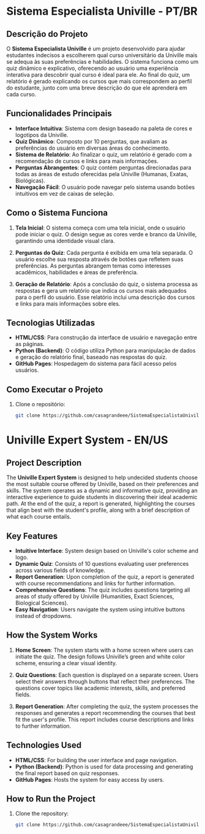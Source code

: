 # Sistema Especialista Univille - PT/BR

## Descrição do Projeto

O **Sistema Especialista Univille** é um projeto desenvolvido para ajudar estudantes indecisos a escolherem qual curso universitário da Univille mais se adequa às suas preferências e habilidades. O sistema funciona como um quiz dinâmico e explicativo, oferecendo ao usuário uma experiência interativa para descobrir qual curso é ideal para ele. Ao final do quiz, um relatório é gerado explicando os cursos que mais correspondem ao perfil do estudante, junto com uma breve descrição do que ele aprenderá em cada curso.

## Funcionalidades Principais

- **Interface Intuitiva**: Sistema com design baseado na paleta de cores e logotipos da Univille.
- **Quiz Dinâmico**: Composto por 10 perguntas, que avaliam as preferências do usuário em diversas áreas do conhecimento.
- **Sistema de Relatório**: Ao finalizar o quiz, um relatório é gerado com a recomendação de cursos e links para mais informações.
- **Perguntas Abrangentes**: O quiz contém perguntas direcionadas para todas as áreas de estudo oferecidas pela Univille (Humanas, Exatas, Biológicas).
- **Navegação Fácil**: O usuário pode navegar pelo sistema usando botões intuitivos em vez de caixas de seleção.

## Como o Sistema Funciona

1. **Tela Inicial**: O sistema começa com uma tela inicial, onde o usuário pode iniciar o quiz. O design segue as cores verde e branco da Univille, garantindo uma identidade visual clara.
   
2. **Perguntas do Quiz**: Cada pergunta é exibida em uma tela separada. O usuário escolhe sua resposta através de botões que refletem suas preferências. As perguntas abrangem temas como interesses acadêmicos, habilidades e áreas de preferência.
   
3. **Geração de Relatório**: Após a conclusão do quiz, o sistema processa as respostas e gera um relatório que indica os cursos mais adequados para o perfil do usuário. Esse relatório inclui uma descrição dos cursos e links para mais informações sobre eles.

## Tecnologias Utilizadas

- **HTML/CSS**: Para construção da interface de usuário e navegação entre as páginas.
- **Python (Backend)**: O código utiliza Python para manipulação de dados e geração do relatório final, baseado nas respostas do quiz.
- **GitHub Pages**: Hospedagem do sistema para fácil acesso pelos usuários.

## Como Executar o Projeto

1. Clone o repositório:
   ```bash
   git clone https://github.com/casagrandeee/SistemaEspecialistaUniville.git


# Univille Expert System - EN/US

## Project Description

The **Univille Expert System** is designed to help undecided students choose the most suitable course offered by Univille, based on their preferences and skills. The system operates as a dynamic and informative quiz, providing an interactive experience to guide students in discovering their ideal academic path. At the end of the quiz, a report is generated, highlighting the courses that align best with the student's profile, along with a brief description of what each course entails.

## Key Features

- **Intuitive Interface**: System design based on Univille's color scheme and logo.
- **Dynamic Quiz**: Consists of 10 questions evaluating user preferences across various fields of knowledge.
- **Report Generation**: Upon completion of the quiz, a report is generated with course recommendations and links for further information.
- **Comprehensive Questions**: The quiz includes questions targeting all areas of study offered by Univille (Humanities, Exact Sciences, Biological Sciences).
- **Easy Navigation**: Users navigate the system using intuitive buttons instead of dropdowns.

## How the System Works

1. **Home Screen**: The system starts with a home screen where users can initiate the quiz. The design follows Univille’s green and white color scheme, ensuring a clear visual identity.

2. **Quiz Questions**: Each question is displayed on a separate screen. Users select their answers through buttons that reflect their preferences. The questions cover topics like academic interests, skills, and preferred fields.

3. **Report Generation**: After completing the quiz, the system processes the responses and generates a report recommending the courses that best fit the user's profile. This report includes course descriptions and links to further information.

## Technologies Used

- **HTML/CSS**: For building the user interface and page navigation.
- **Python (Backend)**: Python is used for data processing and generating the final report based on quiz responses.
- **GitHub Pages**: Hosts the system for easy access by users.

## How to Run the Project

1. Clone the repository:
   ```bash
   git clone https://github.com/casagrandeee/SistemaEspecialistaUniville.git
